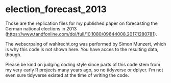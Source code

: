 # election_forecast_2013
Those are the replication files for my published paper on forecasting the German national elections in 2013 (https://www.tandfonline.com/doi/full/10.1080/09644008.2017.1280781).

The webscrpaing of wahlrecht.org was performed by Simon Munzert, which is why this code is not shown here. You have acces to the resulting data, though.

Please be kind on judging coding style since parts of this code stem from my very early R projects many years ago, so no tidyverse or dplyer. I'm not even sure tidyverse existed at the time of writing the code.
